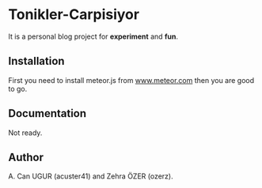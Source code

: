 Tonikler-Carpisiyor
======================

It is a personal blog project for **experiment** and **fun**.

## Installation

First you need to install meteor.js from www.meteor.com then you are good to go. 

## Documentation

Not ready. 

## Author

A. Can UGUR (acuster41) and Zehra ÖZER (ozerz).
